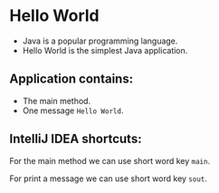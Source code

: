 # Hello World

* Java is a popular programming language.
* Hello World is the simplest Java application.

## Application contains:

* The main method.
* One message `Hello World`.

## IntelliJ IDEA shortcuts:

For the main method we can use short word key `main`.

For print a message we can use short word key `sout`.
